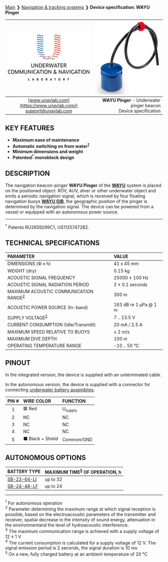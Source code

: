[Main](/../../) ❯ [Navigation & tracking systems](/navigation_and_tracking_systems_en) ❯ **Device specification: WAYU Pinger**

<div style="page-break-after: always;"></div>

| ![logo](/documentation/sm_logo.png) | ![wayu_pinger](/documentation/RT_1_332820_1.png) |
| :---: | ---: |
| [www.unavlab.com](https://www.unavlab.com/) <br/> [support@unavlab.com](mailto:support@unavlab.com) | **WAYU Pinger** - Underwater pinger beacon <br/> Device specification |

## KEY FEATURES

* **Maximum ease of maintenance**
* **Automatic switching on from water<sup>[1](#footnote1)</sup>**
* **Minimum dimensions and weight**
* **Patented<sup>[*](#footnote_a1)</sup> monoblock design**

## DESCRIPTION

The navigation beacon-pinger **WAYU Pinger** of the **[WAYU](WAYU_DataBrief_en.md)** system is placed on the positioned object: ROV, AUV, diver or other underwater object and emits a periodic navigation signal, which is received by four floating navigation buoys **[WAYU GIB](WAYU_GIB_Specification_en.md)**, the geographic position of the pinger is determined by the navigation signal.
The device can be powered from a vessel or equipped with an autonomous power source.

_________
<a name="footnote_a1"><sup>\*</sup></a> Patents RU2659299C1, US11257472B2.  

<div style="page-break-after: always;"></div>

## TECHNICAL SPECIFICATIONS

| PARAMETER | VALUE |
| :--- | :--- |
| DIMENSIONS (Ф x h) | 41 x 45 mm |
| WEIGHT (dry) | 0.15 kg |
| ACOUSTIC SIGNAL FREQUENCY | 25000 ± 100 Hz |
| ACOUSTIC SIGNAL RADIATION PERIOD | 2 ± 0.1 seconds |
| MAXIMUM ACOUSTIC COMMUNICATION RANGE<sup>[2](#footnote2)</sup> | 300 m |
| ACOUSTIC POWER SOURCE (In-band) | 163 dB re 1 μPa @ 1 m |
| SUPPLY VOLTAGE<sup>[3](#footnote3)</sup> | 7 .. 13.5 V |
| CURRENT CONSUMPTION (Idle/Transmitt) | 20 mA / 2.5 A |
| MAXIMUM SPEED RELATIVE TO BUOYS | ± 2 m/s |
| MAXIMUM DIVE DEPTH | 100 m |
| OPERATING TEMPERATURE RANGE | -10 .. 50 °C |

## PINOUT

In the integrated version, the device is supplied with an unterminated cable.

In the autonomous version, the device is supplied with a connector for connecting [underwater battery assemblies](/documentation/EN/Accessories/Sub_batteries_en).

| PIN # | WIRE COLOR | FUNCTION |
| :---: | :--- | :--- |
| 1 | 🟥 Red | U<sub>supply</sub> |
| 2 | NC | NC |
| 3 | NC | NC |
| 4 | NC | NC |
| 5 | ⬛ Black + Shield | Common/GND |

## AUTONOMOUS OPTIONS

| BATTERY TYPE | MAXIMUM TIME<sup>[5](#footnote5)</sup> OF OPERATION, h |
| :--- | :--- |
| [SB-23-64-LI](/documentation/RU/Accessories/Sub_batteries_ru#sb2364li) | up to 32 |
| [SB-24-48-LF](/documentation/RU/Accessories/Sub_batteries_ru#sb2448lf) | up to 24 |

________________
<a name="footnote1"><sup>1</sup></a> For autonomous operation  
<a name="footnote2"><sup>2</sup></a> Parameter determining the maximum range at which signal reception is possible, based on the electroacoustic parameters of the transmitter and receiver, spatial decrease in the intensity of sound energy, attenuation in the environmentand the level of hydroacoustic interference.  
<a name="footnote3"><sup>3</sup></a> The maximum communication range is achieved with a supply voltage of 12 ± 1 V  
<a name="footnote4"><sup>4</sup></a> The current consumption is calculated for a supply voltage of 12 V. The signal emission period is 2 seconds, the signal duration is 10 ms  
<a name="footnote5"><sup>5</sup></a> On a new, fully charged battery at an ambient temperature of 20 °C  

<div style="page-break-after: always;"></div>
